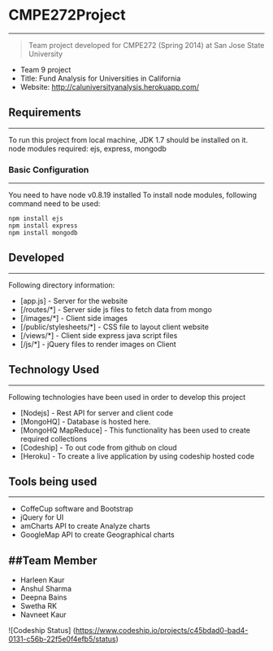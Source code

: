 
# CMPE272Project
--------------

> Team project developed for CMPE272 (Spring 2014)
> at San Jose State University
 - Team 9 project
 - Title: Fund Analysis for Universities in California
 - Website: http://caluniversityanalysis.herokuapp.com/

## Requirements
--------------
To run this project from local machine, JDK 1.7 should be installed on it.
node modules required: ejs, express, mongodb


### Basic Configuration
--------------
You need to have node v0.8.19 installed
To install node modules, following command need to be used:

```
npm install ejs
npm install express
npm install mongodb
```


## Developed
--------------
Following directory information:

* [app.js] - Server for the website
* [/routes/*] - Server side js files to fetch data from mongo
* [/images/*] - Client side images
* [/public/stylesheets/*] - CSS file to layout client website
* [/views/*] - Client side express java script files 
* [/js/*] - jQuery files to render images on Client


## Technology Used
--------------
Following technologies have been used in order to develop this project

* [Nodejs] - Rest API for server and client code
* [MongoHQ] - Database is hosted here.
* [MongoHQ MapReduce] - This functionality has been used to create required collections
* [Codeship] - To out code from github on cloud
* [Heroku] - To create a live application by using codeship hosted code

## Tools being used
--------------
* CoffeCup software and Bootstrap
* jQuery for UI
* amCharts API to create Analyze charts
* GoogleMap API to create Geographical charts


##Team Member
--------------
* Harleen Kaur
* Anshul Sharma
* Deepna Bains
* Swetha RK
* Navneet Kaur

![Codeship Status] (https://www.codeship.io/projects/c45bdad0-bad4-0131-c56b-22f5e0f4efb5/status)
